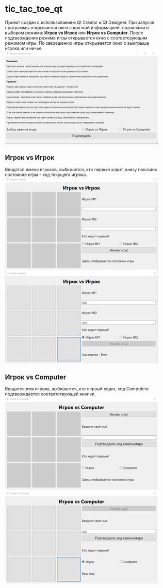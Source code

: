 # tic_tac_toe_qt
Проект создан с использованием Qt Creator и Qt Designer. 
При запуске программы открывается окно с краткой информацией, правилами и выбором режима: **Игрок vs Игрок** или **Игрок vs Computer**. 
После подтверждения режима игры открывается окно с соответсвующим режимом игры. По заврешению игры открывается окно о выигрыше игрока или ничье.
![Окно выбора режима игры](images/window_choise.PNG)

## Игрок vs Игрок
Вводятся имена игроков, выбирается, кто первый ходит, внизу показано состояние игры - ход текущего игрока.
![Не активное окно Player vs Player](images/window_pvp_not_active.PNG)
![Активное окно Player vs Player](images/window_pvp_active.PNG)

## Игрок vs Computer
Вводится имя игрока, выбирается, кто первый ходит, ход Computerа подтверждается соответствующей кнопки.
![Не активное окно Player vs Computer](images/window_pvc_not_active.PNG)
![Активное окно Player vs Computer](images/window_pvc_active.PNG)
